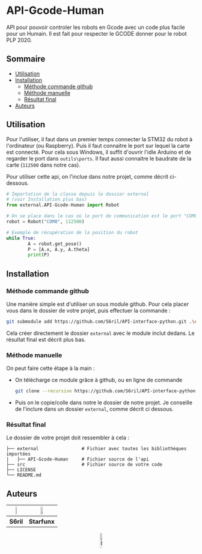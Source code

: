 # API-Gcode-Human
API pour pouvoir controler les robots en Gcode avec un code plus facile pour un Humain. Il est fait pour respecter le GCODE donner pour le robot PLP 2020.

## Sommaire

  * [Utilisation](#utilisation)
  * [Installation](#installation)
    + [Méthode commande github](#m-thode-commande-github)
    + [Méthode manuelle](#m-thode-manuelle)
    + [Résultat final](#r-sultat-final)
  * [Auteurs](#auteurs)

## Utilisation

Pour l'utiliser, il faut dans un premier temps connecter la STM32 du robot à l'ordinateur (ou Raspberry). Puis il faut connaitre le port sur lequel la carte est connecté. Pour cela sous Windows, il suffit d'ouvrir l'idle Arduino et de regarder le port dans `outils\ports`. Il faut aussi connaitre le baudrate de la carte (`112500` dans notre cas).

Pour utiliser cette api, on l'inclue dans notre projet, comme décrit ci-dessous.


```python 
# Importation de la classe depuis le dossier external 
# (voir Installation plus bas)
from external.API-Gcode-Human import Robot

# On se place dans le cas où le port de communication est le port "COM8"
robot = Robot("COM8", 112500)

# Exemple de récupération de la position du robot
while True:
        A = robot.get_pose()
        P = [A.x, A.y, A.theta]
        print(P)
```

## Installation

### Méthode commande github

Une manière simple est d'utiliser un sous module github. Pour cela placer vous dans le dossier de votre projet, puis effectuer la commande :

```bash
git submodule add https://github.com/S6ril/API-interface-python.git .\external\API-interface-python
```

Cela créer directement le dossier `external` avec le module inclut dedans. Le résultat final est décrit plus bas.


### Méthode manuelle

On peut faire cette étape à la main :
 * On télécharge ce module grâce à github, ou en ligne de commande
   ```bash
   git clone --recursive https://github.com/S6ril/API-interface-python.git
   ```

  * Puis on le copie/colle dans notre le dossier de notre projet. 
 Je conseille de l'inclure dans un dossier `external`, comme décrit ci dessous.

### Résultat final

Le dossier de votre projet doit ressembler à cela :

```
├── external                # Fichier avec toutes les bibliothèques importées
|   ├── API-Gcode-Human     # Fichier source de l'api
├── src                     # Fichier source de votre code
├── LICENSE
└── README.md
```

## Auteurs

 <table style="width:100%" >
  <tr>
    <th>
    <a href="https://github.com/S6ril/">
      <img width=30% src="https://avatars.githubusercontent.com/u/58038125?v=4" />
    </a>
    </th>
    <th>
    <a href="https://github.com/Starfunx">
      <img width=30% src="https://avatars.githubusercontent.com/u/7883804?v=4" />
    </a>
    </th>
  </tr>
  <tr>
    <th>S6ril</td>
    <th>Starfunx</td>
  </tr>
</table> 


<p align="center">
<img width="10%" src="https://avatars.githubusercontent.com/u/39584742?v=4" alt="Logo Valrob">
</p>